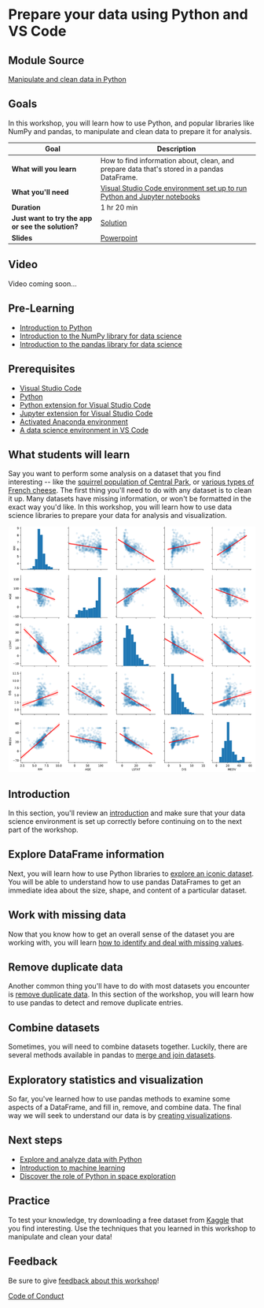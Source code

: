 # Prepare your data using Python and VS Code

## Module Source

[Manipulate and clean data in Python](https://docs.microsoft.com/learn/modules/data-manipulate-clean/?WT.mc_id=academic-56265-ornella)

## Goals

In this workshop, you will learn how to use Python, and popular libraries like NumPy and pandas, to manipulate and clean data to prepare it for analysis.

| **Goal**              | Description                                    |
| ----------------------------- | --------------------------------------------------------------------- |
| **What will you learn**       | How to find information about, clean, and prepare data that's stored in a pandas DataFrame.                                       |
| **What you'll need**          | [Visual Studio Code environment set up to run Python and Jupyter notebooks](https://docs.microsoft.com/learn/modules/python-data-science/1-introduction?WT.mc_id=academic-55190-ornella) |
| **Duration**                  | 1 hr 20 min                   |                     
| **Just want to try the app or see the solution?** | [Solution](solution/)                          |
| **Slides** | [Powerpoint](slides.pptx) 
             
            
## Video

Video coming soon...

## Pre-Learning

- [Introduction to Python](https://docs.microsoft.com/learn/modules/python-data-science/?WT.mc_id=academic-55190-ornella)
- [Introduction to the NumPy library for data science](https://docs.microsoft.com/learn/modules?WT.mc_id=academic-55190-ornella/pandas-data-science/)
- [Introduction to the pandas library for data science](https://docs.microsoft.com/learn/modules/pandas-data-science/?WT.mc_id=academic-55190-ornella)

## Prerequisites

- [Visual Studio Code](https://code.visualstudio.com?WT.mc_id=academic-55190-ornella)
- [Python](https://www.python.org/downloads/)
- [Python extension for Visual Studio Code](https://marketplace.visualstudio.com/items?itemName=ms-python.python)
- [Jupyter extension for Visual Studio Code](https://marketplace.visualstudio.com/items?itemName=ms-toolsai.jupyter)
- [Activated Anaconda environment](https://code.visualstudio.com/docs/datascience/jupyter-notebooks?WT.mc_id=academic-55190-ornella)
- [A data science environment in VS Code](https://code.visualstudio.com/docs/datascience/data-science-tutorial?WT.mc_id=academic-55190-ornella)

## What students will learn

Say you want to perform some analysis on a dataset that you find interesting -- like the [squirrel population of Central Park](https://www.thesquirrelcensus.com/), or [various types of French cheese](https://www.kaggle.com/mathurinache/french-cheese-detection). The first thing you'll need to do with any dataset is to clean it up. Many datasets have missing information, or won't be formatted in the exact way you'd like. In this workshop, you will learn how to use data science libraries to prepare your data for analysis and visualization.

![image of completed project](images/visualizations.png)

## Introduction

In this section, you'll review an [introduction](https://docs.microsoft.com/learn/modules/data-manipulate-clean/1-introduction?WT.mc_id=academic-55190-ornella) and make sure that your data science environment is set up correctly before continuing on to the next part of the workshop.

## Explore DataFrame information

Next, you will learn how to use Python libraries to [explore an iconic dataset](https://docs.microsoft.com/learn/modules/data-manipulate-clean/2-explore-dataframes?WT.mc_id=academic-55190-ornella). You will be able to understand how to use pandas DataFrames to get an immediate idea about the size, shape, and content of a particular dataset. 

## Work with missing data

Now that you know how to get an overall sense of the dataset you are working with, you will learn [how to identify and  deal with missing values](https://docs.microsoft.com/learn/modules/data-manipulate-clean/3-missing-data?WT.mc_id=academic-55190-ornella).

## Remove duplicate data

Another common thing you'll have to do with most datasets you encounter is [remove duplicate data](https://docs.microsoft.com/learn/modules/data-manipulate-clean/4-duplicate-data?WT.mc_id=academic-55190-ornella). In this section of the workshop, you will learn how to use pandas to detect and remove duplicate entries.

## Combine datasets

Sometimes, you will need to combine datasets together. Luckily, there are several methods available in pandas to [merge and join datasets](https://docs.microsoft.com/learn/modules/data-manipulate-clean/5-combine-datasets?WT.mc_id=academic-55190-ornella).

## Exploratory statistics and visualization

So far, you've learned how to use pandas methods to examine some aspects of a DataFrame, and fill in, remove, and combine data. The final way we will seek to understand our data is by [creating visualizations](https://docs.microsoft.com/learn/modules/data-manipulate-clean/6-exploratory-statistics-visualization?WT.mc_id=academic-55190-ornella).

## Next steps

- [Explore and analyze data with Python](https://docs.microsoft.com/learn/modules/explore-analyze-data-with-python/?WT.mc_id=academic-55190-ornella)
- [Introduction to machine learning
](https://docs.microsoft.com/learn/modules/introduction-to-machine-learning/?WT.mc_id=academic-55190-ornella)
- [Discover the role of Python in space exploration](https://docs.microsoft.com/learn/paths/introduction-python-space-exploration-nasa/?WT.mc_id=academic-55190-ornella)

## Practice

To test your knowledge, try downloading a free dataset from [Kaggle](https://www.kaggle.com/datasets) that you find interesting. Use the techniques that you learned in this workshop to manipulate and clean your data!

## Feedback

Be sure to give [feedback about this workshop](https://forms.office.com/r/MdhJWMZthR)!

[Code of Conduct](../CODE_OF_CONDUCT.md)

